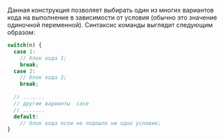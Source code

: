 Данная конструкция позволяет выбирать один из многих вариантов кода на выполнение в зависимости от условия (обычно это значение одиночной переменной). Синтаксис команды выглядит следующим образом:
```js
switch(n) {
  case 1:
    // блок кода 1;
    break;
  case 2:
    // блок кода 2;
    break;  
   
  // .......
  // другие варианты  case
  // .......  
  default: 
    // блок кода если не подошло ни одно условие;
}
```
